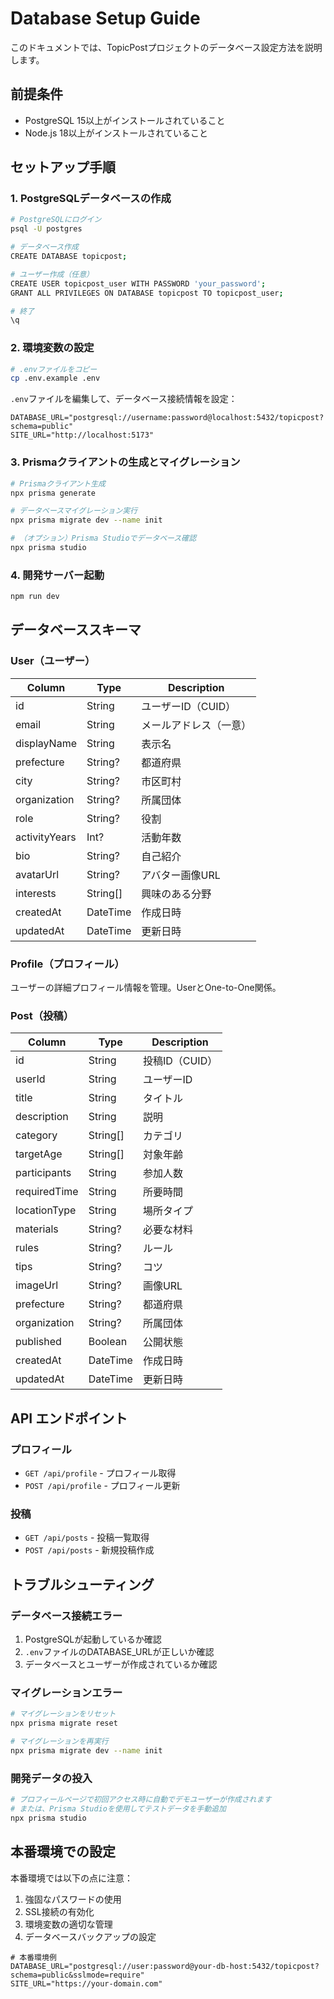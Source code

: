# Database Setup Guide

このドキュメントでは、TopicPostプロジェクトのデータベース設定方法を説明します。

## 前提条件

- PostgreSQL 15以上がインストールされていること
- Node.js 18以上がインストールされていること

## セットアップ手順

### 1. PostgreSQLデータベースの作成

```bash
# PostgreSQLにログイン
psql -U postgres

# データベース作成
CREATE DATABASE topicpost;

# ユーザー作成（任意）
CREATE USER topicpost_user WITH PASSWORD 'your_password';
GRANT ALL PRIVILEGES ON DATABASE topicpost TO topicpost_user;

# 終了
\q
```

### 2. 環境変数の設定

```bash
# .envファイルをコピー
cp .env.example .env
```

`.env`ファイルを編集して、データベース接続情報を設定：

```env
DATABASE_URL="postgresql://username:password@localhost:5432/topicpost?schema=public"
SITE_URL="http://localhost:5173"
```

### 3. Prismaクライアントの生成とマイグレーション

```bash
# Prismaクライアント生成
npx prisma generate

# データベースマイグレーション実行
npx prisma migrate dev --name init

# （オプション）Prisma Studioでデータベース確認
npx prisma studio
```

### 4. 開発サーバー起動

```bash
npm run dev
```

## データベーススキーマ

### User（ユーザー）

| Column | Type | Description |
|--------|------|-------------|
| id | String | ユーザーID（CUID） |
| email | String | メールアドレス（一意） |
| displayName | String | 表示名 |
| prefecture | String? | 都道府県 |
| city | String? | 市区町村 |
| organization | String? | 所属団体 |
| role | String? | 役割 |
| activityYears | Int? | 活動年数 |
| bio | String? | 自己紹介 |
| avatarUrl | String? | アバター画像URL |
| interests | String[] | 興味のある分野 |
| createdAt | DateTime | 作成日時 |
| updatedAt | DateTime | 更新日時 |

### Profile（プロフィール）

ユーザーの詳細プロフィール情報を管理。UserとOne-to-One関係。

### Post（投稿）

| Column | Type | Description |
|--------|------|-------------|
| id | String | 投稿ID（CUID） |
| userId | String | ユーザーID |
| title | String | タイトル |
| description | String | 説明 |
| category | String[] | カテゴリ |
| targetAge | String[] | 対象年齢 |
| participants | String | 参加人数 |
| requiredTime | String | 所要時間 |
| locationType | String | 場所タイプ |
| materials | String? | 必要な材料 |
| rules | String? | ルール |
| tips | String? | コツ |
| imageUrl | String? | 画像URL |
| prefecture | String? | 都道府県 |
| organization | String? | 所属団体 |
| published | Boolean | 公開状態 |
| createdAt | DateTime | 作成日時 |
| updatedAt | DateTime | 更新日時 |

## API エンドポイント

### プロフィール

- `GET /api/profile` - プロフィール取得
- `POST /api/profile` - プロフィール更新

### 投稿

- `GET /api/posts` - 投稿一覧取得
- `POST /api/posts` - 新規投稿作成

## トラブルシューティング

### データベース接続エラー

1. PostgreSQLが起動しているか確認
2. `.env`ファイルのDATABASE_URLが正しいか確認
3. データベースとユーザーが作成されているか確認

### マイグレーションエラー

```bash
# マイグレーションをリセット
npx prisma migrate reset

# マイグレーションを再実行
npx prisma migrate dev --name init
```

### 開発データの投入

```bash
# プロフィールページで初回アクセス時に自動でデモユーザーが作成されます
# または、Prisma Studioを使用してテストデータを手動追加
npx prisma studio
```

## 本番環境での設定

本番環境では以下の点に注意：

1. 強固なパスワードの使用
2. SSL接続の有効化
3. 環境変数の適切な管理
4. データベースバックアップの設定

```env
# 本番環境例
DATABASE_URL="postgresql://user:password@your-db-host:5432/topicpost?schema=public&sslmode=require"
SITE_URL="https://your-domain.com"
```